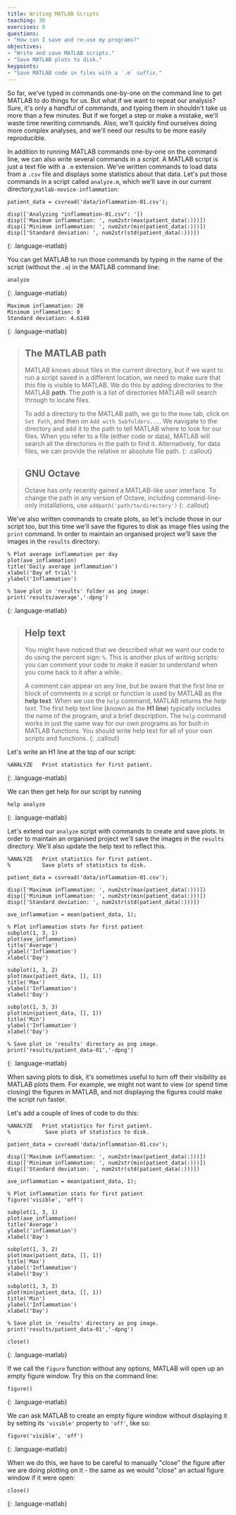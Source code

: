 ```yaml
---
title: Writing MATLAB Scripts
teaching: 30
exercises: 0
questions:
- "How can I save and re-use my programs?"
objectives:
- "Write and save MATLAB scripts."
- "Save MATLAB plots to disk."
keypoints:
- "Save MATLAB code in files with a `.m` suffix."
---
```


So far, we've typed in commands one-by-one on the command line
to get MATLAB to do things for us. But what if we want to repeat
our analysis? Sure, it's only a handful of commands,
and typing them in shouldn't take
us more than a few minutes. But if we forget a step or make a mistake,
we'll waste time rewriting commands. Also, we'll quickly find ourselves
doing more complex analyses, and we'll need our results to
be more easily reproducible.

In addition to running MATLAB commands one-by-one on the
command line, we can
also write several commands in a _script_. A MATLAB script
is just a text file with a `.m` extension. We've written
commands to load data from a `.csv` file and
displays some statistics about that data. Let's
put those commands in a script called `analyze.m`,
which we'll save in our current directory,`matlab-novice-inflammation`:

~~~
patient_data = csvread('data/inflammation-01.csv');

disp(['Analyzing "inflammation-01.csv": '])
disp(['Maximum inflammation: ', num2str(max(patient_data(:)))])
disp(['Minimum inflammation: ', num2str(min(patient_data(:)))])
disp(['Standard deviation: ', num2str(std(patient_data(:)))])
~~~
{: .language-matlab}

You can get MATLAB to run those commands by typing in the name
of the script (without the `.m`) in the MATLAB command line:

~~~
analyze
~~~
{: .language-matlab}

~~~
Maximum inflammation: 20
Minimum inflammation: 0
Standard deviation: 4.6148
~~~
{: .language-matlab}

> ## The MATLAB path
> MATLAB knows about files in the current directory, but if we want to
> run a script saved in a different location, we need to make sure that
> this file is visible to MATLAB.
> We do this by adding directories to the MATLAB **path**.
> The *path* is a list of directories MATLAB will search through to locate
> files.
> 
> To add a directory to the MATLAB path,
> we go to the `Home` tab,
> click on `Set Path`,
> and then on `Add with Subfolders...`.
> We navigate to the directory and
> add it to the path to tell MATLAB where to look for our files. When you refer
> to a file (either code or data), MATLAB will search all the directories in the path
> to find it. Alternatively, for data files, we can provide the relative or
> absolute file path.
{: .callout}

> ## GNU Octave
>
> Octave has only recently gained a MATLAB-like user interface. To change the
> path in any version of Octave, including command-line-only installations, use
> `addpath('path/to/directory')`
{: .callout}

We've also written commands to create plots, so let's include those in our script too,
but this time we'll save the figures to disk as image files using the `print` command.
In order to maintain an organised project we'll save the images
in the `results` directory:

~~~
% Plot average inflammation per day
plot(ave_inflammation)
title('Daily average inflammation')
xlabel('Day of trial')
ylabel('Inflammation')

% Save plot in 'results' folder as png image:
print('results/average','-dpng')
~~~
{: .language-matlab}

> ## Help text
> You might have noticed that we described what we want
> our code to do using the percent sign: `%`.
> This is another plus of writing scripts: you can comment
> your code to make it easier to understand when you come
> back to it after a while.
> 
> A comment can appear on any line, but be aware that the first line
> or block of comments in a script or function is used by MATLAB as the
> **help text**.
> When we use the `help` command, MATLAB returns the *help text*.
> The first help text line (known as the **H1 line**)
> typically includes the name of the program, and a brief description.
> The `help` command works in just the same way for our own programs as for
> built-in MATLAB functions.
> You should write help text for all of your own scripts and functions.
{: .callout}

Let's write an H1 line at the top of our script:

```
%ANALYZE   Print statistics for first patient.
```
{: .language-matlab}

We can then get help for our script by running

```
help analyze
```
{: .language-matlab}

Let's extend our `analyze` script with commands to
create and save plots.
In order to maintain an organised project we'll save the images
in the `results` directory.
We'll also update the help text to reflect this.

~~~
%ANALYZE   Print statistics for first patient.
%          Save plots of statistics to disk.

patient_data = csvread('data/inflammation-01.csv');

disp(['Maximum inflammation: ', num2str(max(patient_data(:)))])
disp(['Minimum inflammation: ', num2str(min(patient_data(:)))])
disp(['Standard deviation: ', num2str(std(patient_data(:)))])

ave_inflammation = mean(patient_data, 1);

% Plot inflammation stats for first patient
subplot(1, 3, 1)
plot(ave_inflammation)
title('Average')
ylabel('Inflammation')
xlabel('Day')

subplot(1, 3, 2)
plot(max(patient_data, [], 1))
title('Max')
ylabel('Inflammation')
xlabel('Day')

subplot(1, 3, 3)
plot(min(patient_data, [], 1))
title('Min')
ylabel('Inflammation')
xlabel('Day')

% Save plot in 'results' directory as png image.
print('results/patient_data-01','-dpng')
~~~
{: .language-matlab}

When saving plots to disk,
it's sometimes useful to turn off their visibility as MATLAB plots them.
For example, we might not want to view (or spend time closing) the figures in MATLAB, and
not displaying the figures could make the script run faster.

Let's add a couple of lines of code to do this:

~~~
%ANALYZE   Print statistics for first patient.
%           Save plots of statistics to disk.

patient_data = csvread('data/inflammation-01.csv');

disp(['Maximum inflammation: ', num2str(max(patient_data(:)))])
disp(['Minimum inflammation: ', num2str(min(patient_data(:)))])
disp(['Standard deviation: ', num2str(std(patient_data(:)))])

ave_inflammation = mean(patient_data, 1);

% Plot inflammation stats for first patient
figure('visible', 'off')

subplot(1, 3, 1)
plot(ave_inflammation)
title('Average')
ylabel('inflammation')
xlabel('Day')

subplot(1, 3, 2)
plot(max(patient_data, [], 1))
title('Max')
ylabel('Inflammation')
xlabel('Day')

subplot(1, 3, 3)
plot(min(patient_data, [], 1))
title('Min')
ylabel('Inflammation')
xlabel('Day')

% Save plot in 'results' directory as png image.
print('results/patient_data-01','-dpng')

close()
~~~
{: .language-matlab}

If we call the `figure` function without any options,
MATLAB will open up an empty figure window.
Try this on the command line:

~~~
figure()
~~~
{: .language-matlab}

We can ask MATLAB to create an empty figure window without
displaying it by setting its `'visible'` property to `'off'`, like so:

~~~
figure('visible', 'off')
~~~
{: .language-matlab}

When we do this, we have to be careful to manually "close" the figure
after we are doing plotting on it - the same as we would "close"
an actual figure window if it were open:

~~~
close()
~~~
{: .language-matlab}
